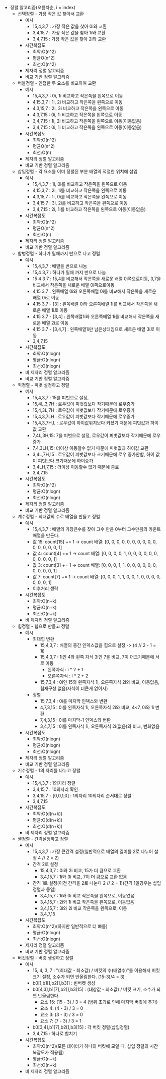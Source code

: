 - 정렬 알고리즘(오름차순, i = index)
	- 선택정렬 - 가장 작은 값 찾아서 교환
		- 예시
			- 15,4,3,7 : 가장 작은 값을 찾아 0i와 교환
			- 3,4,15,7 : 가장 작은 값을 찾아 1i와 교환
			- 3,4,7,15 : 가장 작은 값을 찾아 2i와 교환
		- 시간복잡도
			- 최악:O(n^2)
			- 평균O(n^2)
			- 최선:O(n^2)
		- 제자리 정렬 알고리즘
		- 비교 기반 정렬 알고리즘
	- 버블정렬 - 인접한 두 요소를 비교하여 교환
		- 예시
			- 15,4,3,7 : 0i, 1i 비교하고 작은쪽을 왼쪽으로 이동
			- 4,15,3,7 : 1i, 2i 비교하고 작은쪽을 왼쪽으로 이동
			- 4,3,15,7 : 2i, 3i 비교하고 작은쪽을 왼쪽으로 이동
			- 4,3,7,15 : 0i, 1i 비교하고 작은쪽을 왼쪽으로 이동
			- 3,4,7,15 : 1i, 2i 비교하고 작은쪽을 왼쪽으로 이동(이동없음)
			- 3,4,7,15 : 0i, 1i 비교하고 작은쪽을 왼쪽으로 이동(이동없음)
		- 시간복잡도
			- 최악:O(n^2)
			- 평균O(n^2)
			- 최선:O(n)
		- 제자리 정렬 알고리즘
		- 비교 기반 정렬 알고리즘
	- 삽입정렬 - 각 요소를 이미 정렬된 부분 배열의 적절한 위치에 삽입
		- 예시
			- 15,4,3,7 : 1i, 0i를 비교하고 작은쪽을 왼쪽으로 이동
			- 4,15,3,7 : 2i, 1i를 비교하고 작은쪽을 왼쪽으로 이동
			- 4,3,15,7 : 1i, 0i를 비교하고 작은쪽을 왼쪽으로 이동
			- 3,4,15,7 : 3i, 2i를 비교하고 작은쪽을 왼쪽으로 이동
			- 3,4,7,15 : 2i, 1i를 비교하고 작은쪽을 왼쪽으로 이동(이동없음)
		- 시간복잡도
			- 최악:O(n^2)
			- 평균O(n^2)
			- 최선:O(n)
		- 제자리 정렬 알고리즘
		- 비교 기반 정렬 알고리즘
	- 합병정렬 - 하나가 될때까지 반으로 나고 정렬
		- 예시
			- 15,4,3,7 : 배열을 반으로 나눔
			- 15,4   3,7 : 하나가 될때 까지 반으로 나눔
			- 15  4  3  7 : 15,4를 비교해서 작은쪽을 새로운 배열 0i쪽으로이동, 3,7을 비교해서 작은쪽을 새로운 배열 0i쪽으로이동
			- 4,15  3,7 : 왼쪽배열 0i와 오른쪽배열 0i를 비교해서 작은쪽을 새로운 배열 0i로 이동
			- 4,15  3,7 - [3] : 왼쪽배열 0i와 오른쪽배열 1i를 비교해서 작은쪽을 새로운 배열 1i로 이동
			- 4,15  3,7 - [3,4] : 왼쪽배열1i와 오른쪽배열 1i를 비교해서 작은쪽을 새로운 배열 2i로 이동
			- 4,15  3,7 - [3,4,7] : 왼쪽배열1i만 남은상태임으로 새로운 배열 3i로 이동
			- 3,4,7,15
		- 시간복잡도
			- 최악:O(nlogn)
			- 평균:O(nlogn)
			- 최선:O(nlogn)
		- 비 제자리 정렬 알고리즘
		- 비교 기반 정렬 알고리즘
	- 퀵정렬 - 피벗 설정하고 정렬
		- 예시
			- 15,4,3,7 : 15를 피벗으로 설정,
			- 15,4L,3,7H : 로우값이 피벗값보다 작기때문에 로우증가
			- 15,4,3L,7H : 로우값이 피벗값보다 작기때문에 로우증가
			- 15,4,3,7LH : 로우값이 피벗값보다 작기때문에 로우증가
			- 15,4,3,7H,L : 로우값이 하이값위치보다 커졌기 때문에 피벗값과 하이값 교환
			- 7,4L,3H,15: 7을 피벗으로 설정, 로우값이 피벗값보다 작기때문에 로우증가
			- 7,4,3LH,15: 더이상 이동할수 없기 때문에 피벗값과 하이값 교환
			- 3,4L,7H,15 : 로우값이 피벗값보다 크기때문에 로우 증가안함, 하이 값이 피벗보다 크기때문에 하이증가
			- 3,4LH,7,15 : 더이상 이동할수 없기 때문에 종료
			- 3,4,7,15
		- 시간복잡도
			- 최악:O(n^2)
			- 평균:O(nlogn)
			- 최선:O(nlogn)
		- 제자리 정렬 알고리즘
		- 비교 기반 정렬 알고리즘
	- 계수정렬 - 최대값의 수로 배열을 만들고 정렬
		- 예시
			- 15,4,3,7 : 배열의 가장큰수를 찾아 그수 만큼 0부터 그수만큼의 카운트 배열을 만든다.
			- 값 15: count[15] += 1 → count 배열: [0, 0, 0, 0, 0, 0, 0, 0, 0, 0, 0, 0, 0, 0, 0, 1]
			- 값 4: count[4] += 1 → count 배열: [0, 0, 0, 0, 1, 0, 0, 0, 0, 0, 0, 0, 0, 0, 0, 1]
			- 값 3: count[3] += 1 → count 배열: [0, 0, 0, 1, 1, 0, 0, 0, 0, 0, 0, 0, 0, 0, 0, 1]
			- 값 7: count[7] += 1 → count 배열: [0, 0, 0, 1, 1, 0, 0, 1, 0, 0, 0, 0, 0, 0, 0, 1]
			- 이후처리 생략
		- 시간복잡도
			- 최악:O(n+k)
			- 평균:O(n+k)
			- 최선:O(n+k)
		- 비 제자리 정렬 알고리즘
	- 힙정렬 - 힙으로 만들고 정렬
		- 예시
			- 최대힙 변환
				- 15,4,3,7 : 배열의 중간 인덱스값을 힙으로 설정 -> (4 // 2  - 1 = 1i)
				- 15,4,3,7 : 1i인 4와 왼쪽 자식 3i인 7을 비교, 7이 더크기때문에 서로 이동
					- 왼쪽자식 : i * 2 + 1
					- 오른쪽자식 : i * 2 + 2
				- 15,7,3,4 : 0i인 15와 왼쪽자식 1i, 오른쪽자식 2i와 비교, 이동없음, 힙재구성 없음(자식이 더큰게 없어서)
			- 정렬
				- 15,7,3,4 : 0i를 마지막 인덱스와 변환
				- 4,7,3,15 : 0i를 왼쪽자식 1i, 오른쪽자식 2i와 비교, 4<7, 0i와 1i 변환
				- 7,4,3,15 : 0i를 마지막-1 인덱스와 변환
				- 3,4,7,15 : 0i를 왼쪽자식 1i, 오른쪽자식 2i(없음)와 비교, 변화없음
		- 시간복잡도
			- 최악:O(nlogn)
			- 평균:O(nlogn)
			- 최선:O(nlogn)
		- 제자리 정렬 알고리즘
		- 비교 기반 정렬 알고리즘
	- 기수정렬 - 1의 자리를 나누고 정렬
		- 예시
			- 15,4,3,7 : 1의자리 정렬
			- 3,4,15,7 : 10의자리 확인
			- 3,4,15,7 - [0,0,1,0] : 1의자리 10의자리 순서대로 정렬
			- 3,4,7,15
		- 시간복잡도
			- 최악:O(d(n+k))
			- 평균:O(d(n+k))
			- 최선:O(d(n+k))
		- 비 제자리 정렬 알고리즘
	- 셸정렬 - 간격설정하고 정렬
		- 예시
			- 15,4,3,7 : 가장 큰간격 설정(일반적으로 배열의 길이를 2로 나누어 설정 4 // 2 = 2)
			- 간격 2로 설정
				- 15,4,3,7 : 0i와 2i 비교, 15가 더 큼으로 교환
				- 3,4,15,7 : 1i와 3i 비교, 7이 더 큼으로 교환 없음
			- 간격 1로 설정(이전 간격을 2로 나눈다 2 // 2 = 1)(간격 1일경우는 삽입정렬과 동일)
				- 3,4,15,7 : 1i와 0i 비교 작은쪽을 왼쪽으로, 이동없음
				- 3,4,15,7 : 2i와 1i 비교 작은쪽을 왼쪽으로, 이동없음
				- 3,4,15,7 : 3i와 2i 비교 작은쪽을 왼쪽으로, 이동
				- 3,4,7,15
		- 시간복잡도
			- 최악:O(n^2)(하지만 일반적으로 더 빠름)
			- 평균:O(nlogn)
			- 최선:O(nlogn)
		- 제자리 정렬 알고리즘
		- 비교 기반 정렬 알고리즘
	- 버킷정렬 - 버킷 생성하고 정렬
		- 예시
			- 15, 4, 3, 7 : "(최대값 - 최소값) / 버킷의 수(배열수)"를 이용해서 버킷 크기 설정, 소수가 되면 반올림한다.
			  (15-3)/4 = 3)
			- b0[],b1[],b2[],b3[] : 빈버켓 생성
			- b0[4,3],b1[7],b2[],b3[15] : (대상값 - 최소값) / 버킷 크기, 소수가 되면 반올림한다.
				- 요소 15: (15 - 3) / 3 = 4 (범위 초과로 인해 마지막 버킷에 추가)
				- 요소 4: (4 - 3) / 3 = 0
				- 요소 3: (3 - 3) / 3 = 0
				- 요소 7: (7 - 3) / 3 = 1
			- b0[3,4],b1[7],b2[],b3[15] : 각 버킷 정렬(삽입정렬)
			- 3,4,7,15 : 하나로 합치기
		- 시간복잡도
			- 최악:O(n^2)(모든 데이터가 하나의 버킷에 모일 때, 삽입 정렬의 시간 복잡도가 적용됨)
			- 평균:O(n+k)
			- 최선:O(n+k)
		- 비 제자리 정렬 알고리즘